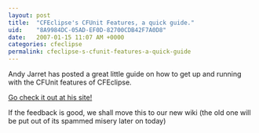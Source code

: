 ```yaml
---
layout: post
title:  "CFEclipse's CFUnit Features, a quick guide."
uid:	"8A9984DC-05AD-EF0D-82700CDB42F7A0D8"
date:   2007-01-15 11:07 AM +0000
categories: cfeclipse
permalink: cfeclipse-s-cfunit-features-a-quick-guide
---
```

Andy Jarret has posted a great little guide on how to get up and running with the CFUnit features of CFEclipse.

<a href="http://www.andyjarrett.co.uk/andy/blog/index.cfm/2007/1/15/Running-CFUnit-in-CFEclipse-quick-guide">Go check it out at his site!</a>

If the feedback is good, we shall move this to our new wiki (the old one will be put out of its spammed misery later on today)